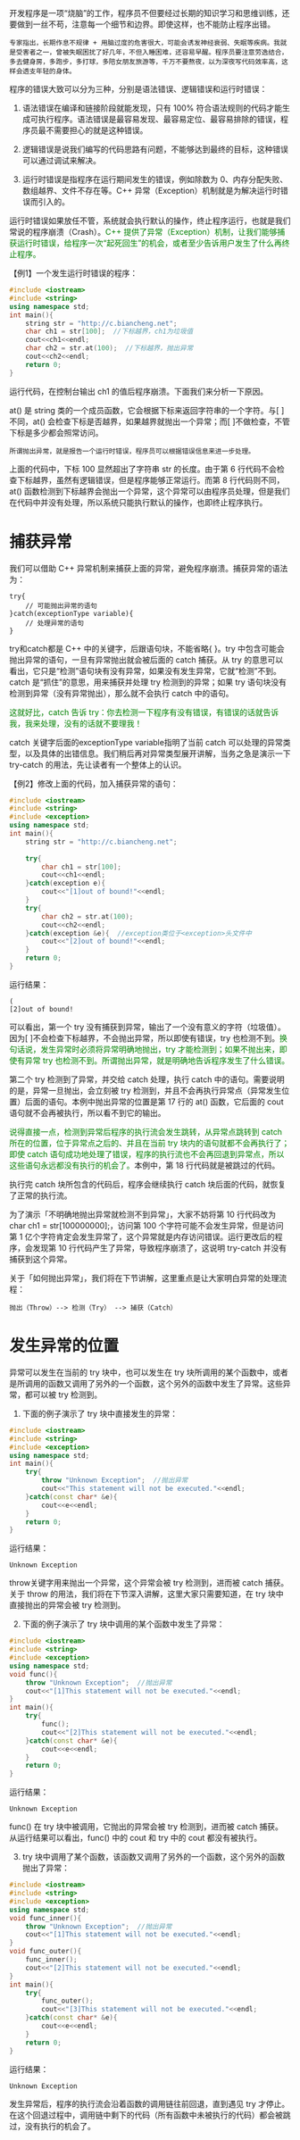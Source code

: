 开发程序是一项“烧脑”的工作，程序员不但要经过长期的知识学习和思维训练，还要做到一丝不苟，注意每一个细节和边界。即使这样，也不能防止程序出错。

    专家指出，长期作息不规律 + 用脑过度的危害很大，可能会诱发神经衰弱、失眠等疾病。我就是受害者之一，曾被失眠困扰了好几年，不但入睡困难，还容易早醒。程序员要注意劳逸结合，多去健身房，多跑步，多打球，多陪女朋友旅游等，千万不要熬夜，以为深夜写代码效率高，这样会透支年轻的身体。

程序的错误大致可以分为三种，分别是语法错误、逻辑错误和运行时错误：

1) 语法错误在编译和链接阶段就能发现，只有 100% 符合语法规则的代码才能生成可执行程序。语法错误是最容易发现、最容易定位、最容易排除的错误，程序员最不需要担心的就是这种错误。

2) 逻辑错误是说我们编写的代码思路有问题，不能够达到最终的目标，这种错误可以通过调试来解决。

3) 运行时错误是指程序在运行期间发生的错误，例如除数为 0、内存分配失败、数组越界、文件不存在等。C++ 异常（Exception）机制就是为解决运行时错误而引入的。

运行时错误如果放任不管，系统就会执行默认的操作，终止程序运行，也就是我们常说的程序崩溃（Crash）。<font color="green">C++ 提供了异常（Exception）机制，让我们能够捕获运行时错误，给程序一次“起死回生”的机会，或者至少告诉用户发生了什么再终止程序。</font>


【例1】一个发生运行时错误的程序：

```c++
#include <iostream>
#include <string>
using namespace std;
int main(){
    string str = "http://c.biancheng.net";
    char ch1 = str[100];  //下标越界，ch1为垃圾值
    cout<<ch1<<endl;
    char ch2 = str.at(100);  //下标越界，抛出异常
    cout<<ch2<<endl;
    return 0;
}
```

运行代码，在控制台输出 ch1 的值后程序崩溃。下面我们来分析一下原因。

at() 是 string 类的一个成员函数，它会根据下标来返回字符串的一个字符。与[ ]不同，at() 会检查下标是否越界，如果越界就抛出一个异常；而[ ]不做检查，不管下标是多少都会照常访问。

    所谓抛出异常，就是报告一个运行时错误，程序员可以根据错误信息来进一步处理。

上面的代码中，下标 100 显然超出了字符串 str 的长度。由于第 6 行代码不会检查下标越界，虽然有逻辑错误，但是程序能够正常运行。而第 8 行代码则不同，at() 函数检测到下标越界会抛出一个异常，这个异常可以由程序员处理，但是我们在代码中并没有处理，所以系统只能执行默认的操作，也即终止程序执行。

# 捕获异常

我们可以借助 C++ 异常机制来捕获上面的异常，避免程序崩溃。捕获异常的语法为：

    try{
        // 可能抛出异常的语句
    }catch(exceptionType variable){
        // 处理异常的语句
    }

try和catch都是 C++ 中的关键字，后跟语句块，不能省略{ }。try 中包含可能会抛出异常的语句，一旦有异常抛出就会被后面的 catch 捕获。从 try 的意思可以看出，它只是“检测”语句块有没有异常，如果没有发生异常，它就“检测”不到。catch 是“抓住”的意思，用来捕获并处理 try 检测到的异常；如果 try 语句块没有检测到异常（没有异常抛出），那么就不会执行 catch 中的语句。


<font color="green">这就好比，catch 告诉 try：你去检测一下程序有没有错误，有错误的话就告诉我，我来处理，没有的话就不要理我！</font>


catch 关键字后面的exceptionType variable指明了当前 catch 可以处理的异常类型，以及具体的出错信息。我们稍后再对异常类型展开讲解，当务之急是演示一下 try-catch 的用法，先让读者有一个整体上的认识。

【例2】修改上面的代码，加入捕获异常的语句：

```c++
#include <iostream>
#include <string>
#include <exception>
using namespace std;
int main(){
    string str = "http://c.biancheng.net";
  
    try{
        char ch1 = str[100];
        cout<<ch1<<endl;
    }catch(exception e){
        cout<<"[1]out of bound!"<<endl;
    }
    try{
        char ch2 = str.at(100);
        cout<<ch2<<endl;
    }catch(exception &e){  //exception类位于<exception>头文件中
        cout<<"[2]out of bound!"<<endl;
    }
    return 0;
}
```

运行结果：

    (
    [2]out of bound!

可以看出，第一个 try 没有捕获到异常，输出了一个没有意义的字符（垃圾值）。因为[ ]不会检查下标越界，不会抛出异常，所以即使有错误，try 也检测不到。<font color="green">换句话说，发生异常时必须将异常明确地抛出，try 才能检测到；如果不抛出来，即使有异常 try 也检测不到。所谓抛出异常，就是明确地告诉程序发生了什么错误。</font>

第二个 try 检测到了异常，并交给 catch 处理，执行 catch 中的语句。需要说明的是，异常一旦抛出，会立刻被 try 检测到，并且不会再执行异常点（异常发生位置）后面的语句。本例中抛出异常的位置是第 17 行的 at() 函数，它后面的 cout 语句就不会再被执行，所以看不到它的输出。

<font color="green">说得直接一点，检测到异常后程序的执行流会发生跳转，从异常点跳转到 catch 所在的位置，位于异常点之后的、并且在当前 try 块内的语句就都不会再执行了；即使 catch 语句成功地处理了错误，程序的执行流也不会再回退到异常点，所以这些语句永远都没有执行的机会了。</font>本例中，第 18 行代码就是被跳过的代码。

执行完 catch 块所包含的代码后，程序会继续执行 catch 块后面的代码，就恢复了正常的执行流。


为了演示「不明确地抛出异常就检测不到异常」，大家不妨将第 10 行代码改为char ch1 = str[100000000];，访问第 100 个字符可能不会发生异常，但是访问第 1 亿个字符肯定会发生异常了，这个异常就是内存访问错误。运行更改后的程序，会发现第 10 行代码产生了异常，导致程序崩溃了，这说明 try-catch 并没有捕获到这个异常。

关于「如何抛出异常」，我们将在下节讲解，这里重点是让大家明白异常的处理流程：

    抛出（Throw）--> 检测（Try） --> 捕获（Catch）

# 发生异常的位置

异常可以发生在当前的 try 块中，也可以发生在 try 块所调用的某个函数中，或者是所调用的函数又调用了另外的一个函数，这个另外的函数中发生了异常。这些异常，都可以被 try 检测到。

1) 下面的例子演示了 try 块中直接发生的异常：

```c++
#include <iostream>
#include <string>
#include <exception>
using namespace std;
int main(){
    try{
        throw "Unknown Exception";  //抛出异常
        cout<<"This statement will not be executed."<<endl;
    }catch(const char* &e){
        cout<<e<<endl;
    }
    return 0;
}
```

运行结果：

    Unknown Exception

throw关键字用来抛出一个异常，这个异常会被 try 检测到，进而被 catch 捕获。关于 throw 的用法，我们将在下节深入讲解，这里大家只需要知道，在 try 块中直接抛出的异常会被 try 检测到。

2) 下面的例子演示了 try 块中调用的某个函数中发生了异常：

```c++
#include <iostream>
#include <string>
#include <exception>
using namespace std;
void func(){
    throw "Unknown Exception";  //抛出异常
    cout<<"[1]This statement will not be executed."<<endl;
}
int main(){
    try{
        func();
        cout<<"[2]This statement will not be executed."<<endl;
    }catch(const char* &e){
        cout<<e<<endl;
    }
    return 0;
}
```

运行结果：

    Unknown Exception

func() 在 try 块中被调用，它抛出的异常会被 try 检测到，进而被 catch 捕获。从运行结果可以看出，func() 中的 cout 和 try 中的 cout 都没有被执行。

3) try 块中调用了某个函数，该函数又调用了另外的一个函数，这个另外的函数抛出了异常：

```c++
#include <iostream>
#include <string>
#include <exception>
using namespace std;
void func_inner(){
    throw "Unknown Exception";  //抛出异常
    cout<<"[1]This statement will not be executed."<<endl;
}
void func_outer(){
    func_inner();
    cout<<"[2]This statement will not be executed."<<endl;
}
int main(){
    try{
        func_outer();
        cout<<"[3]This statement will not be executed."<<endl;
    }catch(const char* &e){
        cout<<e<<endl;
    }
    return 0;
}
```

运行结果：

    Unknown Exception

发生异常后，程序的执行流会沿着函数的调用链往前回退，直到遇见 try 才停止。在这个回退过程中，调用链中剩下的代码（所有函数中未被执行的代码）都会被跳过，没有执行的机会了。
